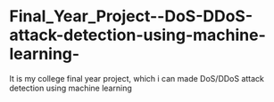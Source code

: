 # Final_Year_Project--DoS-DDoS-attack-detection-using-machine-learning-
It is my college final year project, which i can made DoS/DDoS attack detection using machine learning
